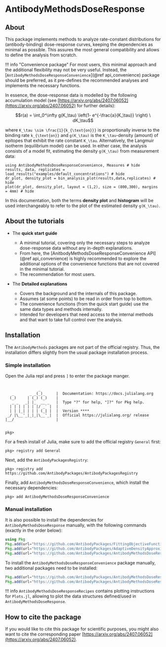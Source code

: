 # AntibodyMethodsDoseResponse

## About

This package implements methods to analyze rate-constant distributions for (antibody-binding) dose-response curves, keeping the dependencies as minimal as possible. This assures the most general compatibility and allows to define the analysis from scratch.

!!! info "Convenience package"
	For most users, this minimal approach and the additional flexibility may not be very useful. Instead, the [`AntibodyMethodsDoseResponseConvenience`](@ref api_convenience) package should be preferred, as it pre-defines the recommended analyses and implements the necessary functions.

In essence, the dose-response data is modelled by the following accumulation model (see [https://arxiv.org/abs/2407.06052](https://arxiv.org/abs/2407.06052) for further details):
```math
r(a) = \int_0^\infty g(K_\tau) \left(1- e^{-\frac{a}{K_\tau}} \right) \ dK_\tau
```
 where ``K_\tau \sim \frac{1}{k_{\text{on}}}`` is proportionally inverse to the binding rate ``k_{\text{on}}`` and ``g(K_\tau)`` is the ``K_\tau``-density (amount) of epitopes that exhibit the rate constant ``K_\tau``. Alternatively, the Langmuir isotherm (equilibrium model) can be used. In either case, the analysis consists of a model fit, estimating the density ``g(K_\tau)`` from measurement data:

```@example index
using AntibodyMethodsDoseResponseConvenience, Measures # hide
results, data, replicates =  load_results("examples/default_concentrations") # hide
dr_plot, density_plot = bin_analysis_plot(results,data,replicates) # hide
plot(dr_plot, density_plot, layout = (1,2), size = (800,300), margins = 4mm) # hide
```

In this documentation, both the terms **density plot** and **histogram** will be used interchangeably to refer to the plot of the estimated density ``g(K_\tau)``.

## About the tutorials

* The **quick start guide** 
    + A minimal tutorial, covering only the necessary steps to analyze dose-response data without any in-depth explanations. 
    + From here, the [AnitbodyMethodsDoseResponseConvenience API](@ref api_convenience) is highly recommended to explore the additional options of the convenience functions that are not covered in the minimal tutorial.
    + The recommendation for most users.

* The **Detailed explanations**
    + Covers the background and the internals of this package. 
    + Assumes (at some points) to be read in order from top to bottom.
    + The convenience functions (from the quick start guide) use the same data types and methods internally.
    + Intended for developers that need access to the internal methods and that want to take full control over the analysis.

## Installation

The `AntibodyMethods` packages are not part of the official registry. Thus, the installation differs slightly from the usual package installation process.

### Simple installation


Open the Julia repl and press `]` to enter the package manger.

```raw

               _
   _       _ _(_)_     |  Documentation: https://docs.julialang.org
  (_)     | (_) (_)    |
   _ _   _| |_  __ _   |  Type "?" for help, "]?" for Pkg help.
  | | | | | | |/ _` |  |
  | | |_| | | | (_| |  |  Version ****
 _/ |\__'_|_|_|\__'_|  |  Official https://julialang.org/ release
|__/                   |


pkg>
```

For a fresh install of Julia, make sure to add the official registry `General` first:

```raw
pkg> registry add General
```

Next, add the `AntibodyPackagesRegistry`:

```raw
pkg> registry add https://github.com/AntibodyPackages/AntibodyPackagesRegistry
```

Finally, add `AntibodyMethodsDoseResponseConvenience`, which install the necessary dependencies:

```raw
pkg> add AntibodyMethodsDoseResponseConvenience
```

### Manual installation

It is also possible to install the dependencies for `AntibodyMethodsDoseResponse` manually, with the following commands (exactly in the order below):

```julia
using Pkg
Pkg.add(url="https://github.com/AntibodyPackages/FittingObjectiveFunctions")
Pkg.add(url="https://github.com/AntibodyPackages/AdaptiveDensityApproximation")
Pkg.add(url="https://github.com/AntibodyPackages/AntibodyMethodsDoseResponse")
```

To install the `AntibodyMethodsDoseResponseConvenience` package manually, two additional packages need to be installed:

```julia
Pkg.add(url="https://github.com/AntibodyPackages/AntibodyMethodsDoseResponseRecipes")
Pkg.add(url="https://github.com/AntibodyPackages/AntibodyMethodsDoseResponseConvenience")
```

!!! info
	`AntibodyMethodsDoseResponseRecipes` contains plotting instructions for `Plots.jl`, allowing to plot the data structures defined/used in `AntibodyMethodsDoseResponse`.


## How to cite the package

If you would like to cite this package for scientific purposes, you might also want to cite the corresponding paper [https://arxiv.org/abs/2407.06052](https://arxiv.org/abs/2407.06052).
